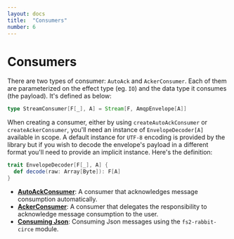 ```yaml
---
layout: docs
title:  "Consumers"
number: 6
---
```


# Consumers

There are two types of consumer: `AutoAck` and `AckerConsumer`. Each of them are parameterized on the effect type (eg. `IO`) and the data type it consumes (the payload). It's defined as below:

```scala
type StreamConsumer[F[_], A] = Stream[F, AmqpEnvelope[A]]
```

When creating a consumer, either by using `createAutoAckConsumer` or `createAckerConsumer`, you'll need an instance of `EnvelopeDecoder[A]` available in scope. A default instance for `UTF-8` encoding is provided by the library but if you wish to decode the envelope's payload in a different format you'll need to provide an implicit instance. Here's the definition:

```scala
trait EnvelopeDecoder[F[_], A] {
  def decode(raw: Array[Byte]): F[A]
}
```

- **[AutoAckConsumer](./autoackconsumer.html)**: A consumer that acknowledges message consumption automatically.
- **[AckerConsumer](./ackerconsumer)**: A consumer that delegates the responsibility to acknowledge message consumption to the user.
- **[Consuming Json](./json.html)**: Consuming Json messages using the `fs2-rabbit-circe` module.
